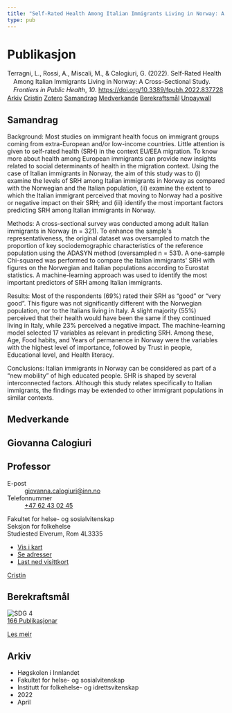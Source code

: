 ```yaml
---
title: "Self-Rated Health Among Italian Immigrants Living in Norway: A Cross-Sectional Study"
type: pub
---
```

<h1>Publikasjon</h1>
<article id="csl-bib-container-XMPQIJQB" class="csl-bib-container">
  <div class="csl-bib-body" style="line-height: 1.35; padding-left: 1em; text-indent:-1em;">
  <div class="csl-entry">Terragni, L., Rossi, A., Miscali, M., &amp; Calogiuri, G. (2022). Self-Rated Health Among Italian Immigrants Living in Norway: A Cross-Sectional Study. <i>Frontiers in Public Health</i>, <i>10</i>. <a href="https://doi.org/10.3389/fpubh.2022.837728">https://doi.org/10.3389/fpubh.2022.837728</a></div>
</div>
  <div class="csl-bib-buttons">
    <a href="#taxonomy-article-XMPQIJQB" class="csl-bib-button">Arkiv</a>
    <a href="https://app.cristin.no/results/show.jsf?id=2019882" alt="Cristin URL" class="csl-bib-button">Cristin</a>
    <a href="http://zotero.org/groups/5022929/items/XMPQIJQB" alt="Zotero URL" class="csl-bib-button">Zotero</a>
    <a href="#abstract-article-XMPQIJQB" class="csl-bib-button">Samandrag</a>
    <a href="#contributors-article-XMPQIJQB" class="csl-bib-button">Medverkande</a>
    <a href="#sdg-article-XMPQIJQB" class="csl-bib-button">Berekraftsmål</a>
    <a href="https://www.frontiersin.org/articles/10.3389/fpubh.2022.837728/pdf" class="csl-bib-button">Unpaywall</a>
  </div>
  <div id="csl-bib-meta-container-XMPQIJQB"></div>
</article>
<div id="csl-bib-meta-XMPQIJQB" class="csl-bib-meta">
  <article id="abstract-article-XMPQIJQB" class="abstract-article">
    <h1>Samandrag</h1>
    Background: Most studies on immigrant health focus on immigrant groups coming from extra-European and/or low-income countries. Little attention is given to self-rated health (SRH) in the context EU/EEA migration. To know more about health among European immigrants can provide new insights related to social determinants of health in the migration context. Using the case of Italian immigrants in Norway, the aim of this study was to (i) examine the levels of SRH among Italian immigrants in Norway as compared with the Norwegian and the Italian population, (ii) examine the extent to which the Italian immigrant perceived that moving to Norway had a positive or negative impact on their SRH; and (iii) identify the most important factors predicting SRH among Italian immigrants in Norway. 
 
Methods: A cross-sectional survey was conducted among adult Italian immigrants in Norway (n = 321). To enhance the sample's representativeness, the original dataset was oversampled to match the proportion of key sociodemographic characteristics of the reference population using the ADASYN method (oversampled n = 531). A one-sample Chi-squared was performed to compare the Italian immigrants' SRH with figures on the Norwegian and Italian populations according to Eurostat statistics. A machine-learning approach was used to identify the most important predictors of SRH among Italian immigrants. 
 
Results: Most of the respondents (69%) rated their SRH as “good” or “very good”. This figure was not significantly different with the Norwegian population, nor to the Italians living in Italy. A slight majority (55%) perceived that their health would have been the same if they continued living in Italy, while 23% perceived a negative impact. The machine-learning model selected 17 variables as relevant in predicting SRH. Among these, Age, Food habits, and Years of permanence in Norway were the variables with the highest level of importance, followed by Trust in people, Educational level, and Health literacy. 
 
Conclusions: Italian immigrants in Norway can be considered as part of a “new mobility” of high educated people. SHR is shaped by several interconnected factors. Although this study relates specifically to Italian immigrants, the findings may be extended to other immigrant populations in similar contexts.
  </article>
  <article id="contributors-article-XMPQIJQB" class="contributors-article">
    <h1>Medverkande</h1>
    <div class="personas">
<div class="vrtx-hinn-person-card">
<div class="photo">
<i class="lar la-user-circle missing-person"></i>
</div>
<div class="info">
<hgroup><h1>Giovanna Calogiuri</h1>
<h2>Professor</h2>
</hgroup><dl>
<dt>E-post</dt>
<dd>
<a href="mailto:giovanna.calogiuri@inn.no">giovanna.calogiuri@inn.no</a>
</dd>
<dt>Telefonnummer</dt>
<dd><a href="tel:+4762430245">
+47 62 43 02 45
</a></dd>
</dl>
<p>
Fakultet for helse- og sosialvitenskap<br>
Seksjon for folkehelse<br>
Studiested Elverum,
Rom 4L3335
</p>
<ul class="vrtx-hinn-links">
<li><a href="https://www.google.com/maps?q=60.88177,11.53669">Vis i kart</a></li>
<li><a href="https://www.inn.no/finn-en-ansatt/giovanna-calogiuri.html#vrtx-hinn-addresses">Se adresser</a></li>
<li><a href="https://www.inn.no/finn-en-ansatt/giovanna-calogiuri.html?vrtx=vcf">Last ned visittkort</a></li>
</ul>
</div>
</div>
<a href="https://app.cristin.no/persons/show.jsf?id=358086" alt="Cristin URL" class="personas-cristin">Cristin</a>
</div>
  </article>
  <article id="sdg-article-XMPQIJQB" class="sdg-article">
    <h1>Berekraftsmål</h1>
    <div class="sdg-container"><div id="sdg4" class="sdg">
<img src="{{< params subfolder >}}images/sdg/sdg04_no.png" class="image" alt="SDG 4">
<div class="sdg-overlay">
<a href="{{< params subfolder >}}no/archive/?sdg=4#archive" class="sdg-publication-count"><span>166</span> Publikasjonar</a>
<p><a href="https://www.fn.no/om-fn/fns-baerekraftsmaal/god-utdanning?lang=nno-NO" class="sdg-read-more">Les meir</a></p>
</div>
</div></div>
  </article>
  <article id="taxonomy-article-XMPQIJQB" class="taxonomy-article">
    <h1>Arkiv</h1>
    <ul>
      <li>Høgskolen i Innlandet</li>
      <li>Fakultet for helse- og sosialvitenskap</li>
      <li>Institutt for folkehelse- og idrettsvitenskap</li>
      <li>2022</li>
      <li>April</li>
    </ul>
  </article>
</div>
